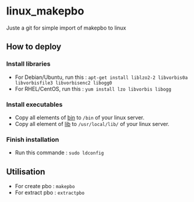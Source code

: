 # linux_makepbo

Juste a git for simple import of makepbo to linux

## How to deploy 

### Install libraries

- For Debian/Ubuntu, run this : ```apt-get install liblzo2-2 libvorbis0a libvorbisfile3 libvorbisenc2 libogg0```
- For RHEL/CentOS, run this : ```yum install lzo libvorbis libogg```

### Install executables

- Copy all elements of [bin](https://github.com/HuetJB/linux_makepbo/tree/main/depbo-tools-0.6.24/bin) to ```/bin``` of your linux server.
- Copy all element of [lib](https://github.com/HuetJB/linux_makepbo/tree/main/depbo-tools-0.6.24/lib) to ```/usr/local/lib/``` of your linux server.

### Finish installation 

- Run this commande : ```sudo ldconfig```

## Utilisation

- For create pbo : ```makepbo```
- For extract pbo : ```extractpbo```
